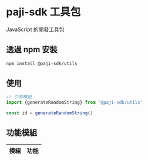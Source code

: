 #  paji-sdk 工具包

JavaScript 的開發工具包

## 透過 npm 安裝

```bash
npm install @paji-sdk/utils
```

## 使用

```javascript
// 引用模組
import {generateRandomString} from '@paji-sdk/utils'

const id = generateRandomString()
```

## 功能模組

| 模組        | 功能             |
|-------------|------------------|

